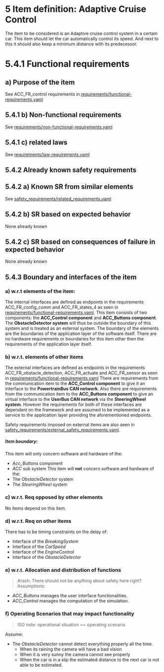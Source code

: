 # 5 Item definition: __Adaptive Cruise Control__
The item to be considered is an Adaptive cruise control system in a certain car.
This item should let the car automatically control its speed.
And next to this it should also keep a minimum distance with its predecessor.

# 5.4.1 Functional requirements
## a) Purpose of the item
See ACC_FR_control requirements in [requirements/functional-requirements.yaml](requirements/functional-requirements.yaml)

## 5.4.1 b) Non-functional requirements
See [requirements/non-functional-requirements.yaml](requirements/non-functional-requirements.yaml)

## 5.4.1 c) related laws
See [requirements/law-requirements.yaml](requirements/law-requirements.yaml)

## 5.4.2 Already known safety requirements
## 5.4.2 a) Known SR from similar elements
See [safety_requirements/related_requirements.yaml](safety_requirements/related_requirements.yaml)

## 5.4.2 b) SR based on expected behavior
None already known

## 5.4.2 c) SR based on consequences of failure in expected behavior
None already known

## 5.4.3 Boundary and interfaces of the item

### a) w.r.t elements of the item:
The internal interfaces are defined as endpoints in the requirements
ACC_FR_config_comm and ACC_FR_states_4
as seen in [requirements/functional-requirements.yaml](requirements/functional-requirements.yaml).
This item consists of two components: the __ACC_Control component__ and __ACC_Buttons component__.
The __ObstacleDetector system__ will thus be outside the boundary of this system and is treated as an external system.
The boundary of the elements are the boundaries of the application layer of the software itself.
There are no hardware requirements or boundaries for this item other then the requirements of the application layer itself.

### b) w.r.t. elements of other items
The external interfaces are defined as endpoints in the requirements
ACC_FR_obstacle_detection, ACC_FR_actuate and ACC_FR_sensor
as seen in [requirements/functional-requirements.yaml](requirements/functional-requirements.yaml)
There are requirements from the communication item to the __ACC_Control component__ to give it an interface to the __PowertrainBus CAN network__.
Also there are requirements from the communication item to the __ACC_Buttons component__ to give an virtual interface to the __UserBus CAN network__ via the __SteeringWheel system__.
However the requirements for both of these interfaces are dependant on the framework and are assumed to be implemented as a service to the application layer providing the aforementioned endpoints.

<!-- tracability: added during HARA -->
Safety requirements imposed on external items are also seen in [safety_requirements/external_safety_requirements.yaml](safety_requirements/external_safety_requirements.yaml).  

##### Item boundary:
This item will only concern software and hardware of the:
- _Acc_Buttons_ component
- _ACC_ sub system
This item will __not__ concern software and hardware of the:
- The _ObstacleDetector_ system
- The _SteeringWheel_ system

### c) w.r.t. Req opposed by other elements
No items depend on this item.

### d) w.r.t. Req on other items
There has to be timing constraints on the delay of:
- Interface of the _BreakingSystem_
- Interface of the _CarSpeed_
- Interface of the _EngineControl_
- Interface of the _ObstacleDetector_

### e) w.r.t. Allocation and distribution of functions
> Arash: There should not be anything about safety here right?
Assumptions:
- _ACC_Buttons_ manages the user interface functionalities.
- _ACC_Control_ manages the computation of the simulation.

### f) Operating Scenarios that may impact functionality
> ISO note: operational situation == operating scenario

Assume:
- The _ObstacleDetector_ cannot detect everything properly all the time.
  - When its raining the camera will have a bad vision
  - When it is very sunny the camera cannot see properly
  - When the car is in a slip the estimated distance to the next car is not able to be estimated.
